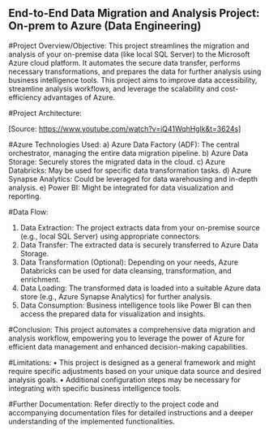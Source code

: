 ## End-to-End Data Migration and Analysis Project: On-prem to Azure (Data Engineering)

#Project Overview/Objective:
This project streamlines the migration and analysis of your on-premise data (like local SQL Server) to the Microsoft Azure cloud platform. It automates the secure data transfer, performs necessary transformations, and prepares the data for further analysis using business intelligence tools. This project aims to improve data accessibility, streamline analysis workflows, and leverage the scalability and cost-efficiency advantages of Azure.

#Project Architecture:


[Source: https://www.youtube.com/watch?v=iQ41WqhHglk&t=3624s]

#Azure Technologies Used:
a)	Azure Data Factory (ADF): The central orchestrator, managing the entire data migration pipeline.
b)	Azure Data Storage: Securely stores the migrated data in the cloud.
c)	Azure Databricks: May be used for specific data transformation tasks.
d)	Azure Synapse Analytics: Could be leveraged for data warehousing and in-depth analysis.
e)	Power BI: Might be integrated for data visualization and reporting.

#Data Flow:
1.	Data Extraction: The project extracts data from your on-premise source (e.g., local SQL Server) using appropriate connectors.
2.	Data Transfer: The extracted data is securely transferred to Azure Data Storage.
3.	Data Transformation (Optional): Depending on your needs, Azure Databricks can be used for data cleansing, transformation, and enrichment.
4.	Data Loading: The transformed data is loaded into a suitable Azure data store (e.g., Azure Synapse Analytics) for further analysis.
5.	Data Consumption: Business intelligence tools like Power BI can then access the prepared data for visualization and insights.

#Conclusion:
This project automates a comprehensive data migration and analysis workflow, empowering you to leverage the power of Azure for efficient data management and enhanced decision-making capabilities.

#Limitations:
•	This project is designed as a general framework and might require specific adjustments based on your unique data source and desired analysis goals.
•	Additional configuration steps may be necessary for integrating with specific business intelligence tools.

#Further Documentation:
Refer directly to the project code and accompanying documentation files for detailed instructions and a deeper understanding of the implemented functionalities.


